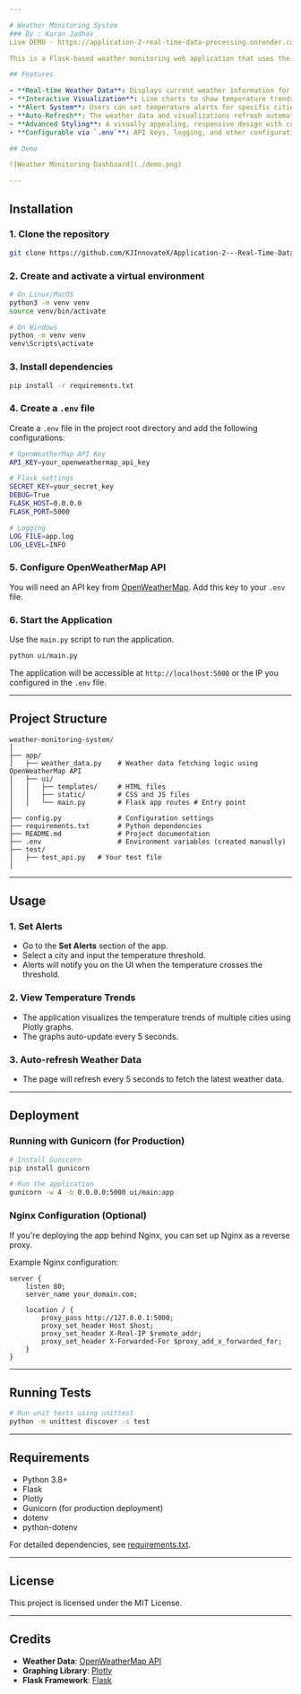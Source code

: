 ```yaml
---

# Weather Monitoring System
### By : Karan Jadhav
Live DEMO - https://application-2-real-time-data-processing.onrender.com/

This is a Flask-based weather monitoring web application that uses the OpenWeatherMap API to display real-time weather data for multiple cities. It features live weather updates, interactive temperature trend charts, and an alert system for setting temperature thresholds by the user.

## Features

- **Real-time Weather Data**: Displays current weather information for multiple cities.
- **Interactive Visualization**: Line charts to show temperature trends using Plotly.
- **Alert System**: Users can set temperature alerts for specific cities, notifying them when thresholds are exceeded.
- **Auto-Refresh**: The weather data and visualizations refresh automatically every 5 seconds.
- **Advanced Styling**: A visually appealing, responsive design with customized CSS for a better user experience.
- **Configurable via `.env`**: API keys, logging, and other configurations can be set via a `.env` file.

## Demo

![Weather Monitoring Dashboard](./demo.png)

---
```


## Installation

### 1. Clone the repository

```bash
git clone https://github.com/KJInnovateX/Application-2---Real-Time-Data-Processing-System-for-Weather-Monitoring.git
```

### 2. Create and activate a virtual environment

```bash
# On Linux/MacOS
python3 -m venv venv
source venv/bin/activate

# On Windows
python -m venv venv
venv\Scripts\activate
```

### 3. Install dependencies

```bash
pip install -r requirements.txt
```

### 4. Create a `.env` file

Create a `.env` file in the project root directory and add the following configurations:

```bash
# OpenWeatherMap API Key
API_KEY=your_openweathermap_api_key

# Flask settings
SECRET_KEY=your_secret_key
DEBUG=True
FLASK_HOST=0.0.0.0
FLASK_PORT=5000

# Logging
LOG_FILE=app.log
LOG_LEVEL=INFO
```

### 5. Configure OpenWeatherMap API

You will need an API key from [OpenWeatherMap](https://home.openweathermap.org/users/sign_up). Add this key to your `.env` file.

### 6. Start the Application

Use the `main.py` script to run the application.

```bash
python ui/main.py
```

The application will be accessible at `http://localhost:5000` or the IP you configured in the `.env` file.

---

## Project Structure

```
weather-monitoring-system/
│
├── app/
│   ├── weather_data.py    # Weather data fetching logic using OpenWeatherMap API
│   ├── ui/
│   │   ├── templates/     # HTML files
│   │   ├── static/        # CSS and JS files
│   │   └── main.py        # Flask app routes # Entry point
│
├── config.py              # Configuration settings       
├── requirements.txt       # Python dependencies
├── README.md              # Project documentation
├── .env                   # Environment variables (created manually)
├── test/
│   ├── test_api.py   # Your test file
│   

```

---

## Usage

### 1. Set Alerts

- Go to the **Set Alerts** section of the app.
- Select a city and input the temperature threshold.
- Alerts will notify you on the UI when the temperature crosses the threshold.

### 2. View Temperature Trends

- The application visualizes the temperature trends of multiple cities using Plotly graphs.
- The graphs auto-update every 5 seconds.

### 3. Auto-refresh Weather Data

- The page will refresh every 5 seconds to fetch the latest weather data.

---

## Deployment

### Running with Gunicorn (for Production)

```bash
# Install Gunicorn
pip install gunicorn

# Run the application
gunicorn -w 4 -b 0.0.0.0:5000 ui/main:app
```

### Nginx Configuration (Optional)

If you're deploying the app behind Nginx, you can set up Nginx as a reverse proxy.

Example Nginx configuration:

```nginx
server {
    listen 80;
    server_name your_domain.com;

    location / {
        proxy_pass http://127.0.0.1:5000;
        proxy_set_header Host $host;
        proxy_set_header X-Real-IP $remote_addr;
        proxy_set_header X-Forwarded-For $proxy_add_x_forwarded_for;
    }
}
```

---

## Running Tests

```bash
# Run unit tests using unittest
python -m unittest discover -s test
```

---

## Requirements

- Python 3.8+
- Flask
- Plotly
- Gunicorn (for production deployment)
- dotenv
- python-dotenv

For detailed dependencies, see [requirements.txt](./requirements.txt).

---

## License

This project is licensed under the MIT License.

---

## Credits

- **Weather Data**: [OpenWeatherMap API](https://openweathermap.org/)
- **Graphing Library**: [Plotly](https://plotly.com/)
- **Flask Framework**: [Flask](https://flask.palletsprojects.com/)
